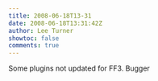 ```yaml
---
title: 2008-06-18T13-31
date: 2008-06-18T13:31:42Z
author: Lee Turner
showtoc: false
comments: true
---
```


Some plugins not updated for FF3.  Bugger

